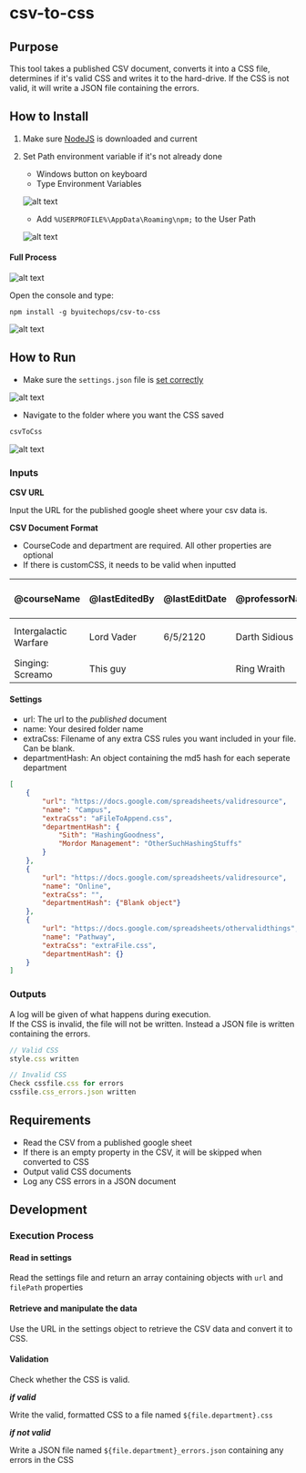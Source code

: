 # csv-to-css

## Purpose

This tool takes a published CSV document, converts it into a CSS file, determines if it's valid CSS and writes it to the hard-drive. If the CSS is not valid, it will write a JSON file containing the errors.  


## How to Install

1. Make sure [NodeJS](https://nodejs.org/en/) is downloaded and current
2. Set Path environment variable if it's not already done
    * Windows button on keyboard
    * Type Environment Variables

    ![alt text](./readmeImages/typeEnvironment.gif "Set Environment Variable")


    * Add `%USERPROFILE%\AppData\Roaming\npm;` to the User Path

    
    ![alt text](./readmeImages/changePath.gif "Add Environment Variable")

#### Full Process

![alt text](./readmeImages/setEnvVariable.gif "Full Environment Variable Process")

Open the console and type:

```
npm install -g byuitechops/csv-to-css
```
![alt text](./readmeImages/installTool.gif "npm i -g byuitechops/cvs-to-css")

## How to Run

* Make sure the `settings.json` file is [set correctly](#settings)

![alt text](./readmeImages/getToSettings.gif "Access Settings file")

* Navigate to the folder where you want the CSS saved

```js
csvToCss
```

![alt text](./readmeImages/runTool.gif "How to run tool")

### Inputs

**CSV URL**

Input the URL for the published google sheet where your csv data is.

**CSV Document Format**

* CourseCode and department are required. All other properties are optional
* If there is customCSS, it needs to be valid when inputted

| @courseName | @lastEditedBy | @lastEditDate | @professorName | courseCode | department | --color1 | --color24 | --color35 | --button-color | customCSS |
|-------------|---------------|---------------|----------------|------------|------------|----------|-----------|-----------|----------------|-----------|
|Intergalactic Warfare | Lord Vader | 6/5/2120 | Darth Sidious | GW350 | Sith |  Black | Red |White  || .deathStar{ color: grey; } |
|Singing: Screamo | This guy |  | Ring Wraith | MUS200 | Mordor Management | | Black | Grey | |

#### Settings

* url: The url to the _published_ document  
* name: Your desired folder name
* extraCss: Filename of any extra CSS rules you want included in your file. Can be blank.
* departmentHash: An object containing the md5 hash for each seperate department

```json
[
    {
        "url": "https://docs.google.com/spreadsheets/validresource",
        "name": "Campus",
        "extraCss": "aFileToAppend.css",
        "departmentHash": {
            "Sith": "HashingGoodness",
            "Mordor Management": "OtherSuchHashingStuffs"
        }
    },
    {
        "url": "https://docs.google.com/spreadsheets/validresource",
        "name": "Online",
        "extraCss": "",
        "departmentHash": {"Blank object"}
    },
    {
        "url": "https://docs.google.com/spreadsheets/othervalidthings",
        "name": "Pathway",
        "extraCss": "extraFile.css",
        "departmentHash": {}
    }
]
```



### Outputs

A log will be given of what happens during execution.  
If the CSS is invalid, the file will not be written. Instead a JSON file is written containing the errors.

```js
// Valid CSS
style.css written

// Invalid CSS
Check cssfile.css for errors
cssfile.css_errors.json written
```

## Requirements

* Read the CSV from a published google sheet
* If there is an empty property in the CSV, it will be skipped when converted to CSS
* Output valid CSS documents
* Log any CSS errors in a JSON document

## Development

### Execution Process

#### Read in settings
Read the settings file and return an array containing objects with `url` and `filePath` properties

#### Retrieve and manipulate the data
Use the URL in the settings object to retrieve the CSV data and convert it to CSS.

#### Validation
Check whether the CSS is valid.  

_**if valid**_

Write the valid, formatted CSS to a file named `${file.department}.css`


_**if not valid**_

Write a JSON file named `${file.department}_errors.json` containing any errors in the CSS

